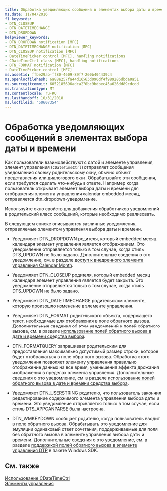 ```yaml
---
title: Обработка уведомляющих сообщений в элементах выбора даты и времени
ms.date: 11/04/2016
f1_keywords:
- DTN_CLOSEUP
- DTN_DATETIMECHANGE
- DTN_DROPDOWN
helpviewer_keywords:
- DTN_DROPDOWN notification [MFC]
- DTN_DATETIMECHANGE notification [MFC]
- DTN_CLOSEUP notification [MFC]
- DateTimePicker control [MFC], handling notifications
- CDateTimeCtrl class [MFC], handling notifications
- DTN_FORMAT notification [MFC]
- DateTimePicker control [MFC]
ms.assetid: ffbe29ab-ff80-4609-89f7-260b404439c4
ms.openlocfilehash: 6a88e257fa44d16563d090df4f989286dbda0a51
ms.sourcegitcommit: 6052185696adca270bc9bdbec45a626dd89cdcdd
ms.translationtype: MT
ms.contentlocale: ru-RU
ms.lasthandoff: 10/31/2018
ms.locfileid: "50607354"
---
```

# <a name="processing-notification-messages-in-date-and-time-picker-controls"></a>Обработка уведомляющих сообщений в элементах выбора даты и времени

Как пользователи взаимодействуют с датой и элементе управления, элемент управления (`CDateTimeCtrl`) отправляет сообщения уведомления своему родительскому окну, обычно объект представления или диалогового окна. Обрабатывайте эти сообщения, если требуется сделать что-нибудь в ответе. Например когда пользователь открывает элемент выбора даты и времени для отображения элемента управления calendar embedded месяц, отправляется dtn_dropdown-уведомление.

Используйте окно свойств для добавления обработчиков уведомлений в родительский класс сообщений, которые необходимо реализовать.

В следующем списке описываются различные уведомления, отправляемые элементом управления выбора даты и времени.

- Уведомляет DTN_DROPDOWN родителя, который embedded месяц календаря элемент управления является отображением. Это уведомление отправляется только в том случае, когда стиль DTS_UPDOWN не было задано. Дополнительные сведения о это уведомление, см. в разделе [доступ к внедренного элемента управления Calendar Month](../mfc/accessing-the-embedded-month-calendar-control.md).

- Уведомляет DTN_CLOSEUP родителя, который embedded месяц календаря элемент управления является будет закрыта. Это уведомление отправляется только в том случае, когда стиль DTS_UPDOWN не было задано.

- Уведомляет DTN_DATETIMECHANGE родительском элементе, которую произошло изменение в элементе управления.

- Уведомляет DTN_FORMAT родительского объекта, содержащего текст, необходимые для отображения в поле обратного вызова. Дополнительные сведения об этом уведомлений и полей обратного вызова, см. в разделе [использование полей обратного вызова в дате и времени средства выбора](../mfc/using-callback-fields-in-a-date-and-time-picker-control.md).

- DTN_FORMATQUERY запрашивает родительским для предоставления максимально допустимый размер строки, которое будет отображаться в поле обратного вызова. Обработка этого уведомления позволяет элементу управления правильно отображение данных на все время, уменьшения эффекта дрожания изображения в пределах элемента управления. Дополнительные сведения о это уведомление, см. в разделе [использование полей обратного вызова в дате и времени средства выбора](../mfc/using-callback-fields-in-a-date-and-time-picker-control.md).

- Уведомляет DTN_USERSTRING родителю, что пользователь закончил редактирование содержимого элемента управления выбора даты и времени. Это уведомление отправляется только в том случае, если стиль DTS_APPCANPARSE была настроена.

- DTN_WMKEYDOWN сообщает родителю, когда пользователь вводит в поле обратного вызова. Обрабатывать это уведомление для эмуляции одинаковый ответ сочетания, поддерживаемые для поля без обратного вызова в элементе управления выбора даты и времени. Дополнительные сведения о это уведомление, см. в разделе [поддержкой полей обратного вызова в элементе управления DTP](/windows/desktop/Controls/date-and-time-picker-controls) в пакете Windows SDK.

## <a name="see-also"></a>См. также

[Использование CDateTimeCtrl](../mfc/using-cdatetimectrl.md)<br/>
[Элементы управления](../mfc/controls-mfc.md)

